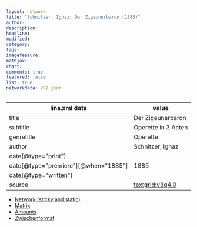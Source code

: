 ```yaml
---
layout: network
title: "Schnitzer, Ignaz: Der Zigeunerbaron (1885)"
author:
description:
headline:
modified:
category:
tags:
imagefeature: 
mathjax: 
chart: 
comments: true
featured: false
list: true
networkdata: 292.json
---
```

lina.xml data  | value
------------- | -------------
title|Der Zigeunerbaron
subtitle|Operette in 3 Acten
genretitle|Operette
author|Schnitzer, Ignaz
date[@type="print"]|
date[@type="premiere"][@when="1885"]|1885
date[@type="written"]|
source|[textgrid:v3q4.0](https://textgridlab.org/1.0/tgcrud-public/rest/textgrid:v3q4.0/data)



* [Network (sticky and static)](/linas/network292)
* [Matrix](/linas/matrix292)
* [Amounts](/linas/amount292)
* [Zwischenformat](/linas/lina292 )
